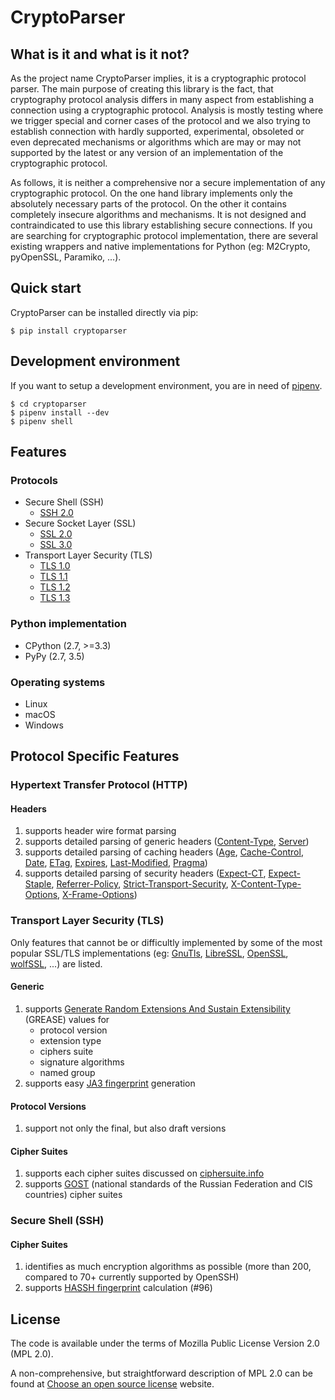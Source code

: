 # CryptoParser

## What is it and what is it not?

As the project name CryptoParser implies, it is a cryptographic protocol parser. The main purpose of creating this
library is the fact, that cryptography protocol analysis differs in many aspect from establishing a connection using a
cryptographic protocol. Analysis is mostly testing where we trigger special and corner cases of the protocol and we also
trying to establish connection with hardly supported, experimental, obsoleted or even deprecated mechanisms or
algorithms which are may or may not supported by the latest or any version of an implementation of the cryptographic
protocol.

As follows, it is neither a comprehensive nor a secure implementation of any cryptographic protocol. On the one hand
library implements only the absolutely necessary parts of the protocol. On the other it contains completely insecure
algorithms and mechanisms. It is not designed and contraindicated to use this library establishing secure connections.
If you are searching for cryptographic protocol implementation, there are several existing wrappers and native
implementations for Python (eg: M2Crypto, pyOpenSSL, Paramiko, \...).

## Quick start

CryptoParser can be installed directly via pip:

```shell
$ pip install cryptoparser
```

## Development environment

If you want to setup a development environment, you are in need of [pipenv](https://docs.pipenv.org/).

```shell
$ cd cryptoparser
$ pipenv install --dev
$ pipenv shell
```

## Features

### Protocols

- Secure Shell (SSH)
  - [SSH 2.0](https://tools.ietf.org/html/rfc4253)
- Secure Socket Layer (SSL)
  - [SSL 2.0](https://tools.ietf.org/html/draft-hickman-netscape-ssl-00)
  - [SSL 3.0](https://tools.ietf.org/html/rfc6101)
- Transport Layer Security (TLS)
  - [TLS 1.0](https://tools.ietf.org/html/rfc2246)
  - [TLS 1.1](https://tools.ietf.org/html/rfc4346)
  - [TLS 1.2](https://tools.ietf.org/html/rfc5246)
  - [TLS 1.3](https://tools.ietf.org/html/rfc8446)

### Python implementation

- CPython (2.7, \>=3.3)
- PyPy (2.7, 3.5)

### Operating systems

- Linux
- macOS
- Windows

## Protocol Specific Features

### Hypertext Transfer Protocol (HTTP)

#### Headers

1.  supports header wire format parsing
2.  supports detailed parsing of generic headers
    ([Content-Type](https://developer.mozilla.org/en-US/docs/Web/HTTP/Headers/Content-Type),
    [Server](https://developer.mozilla.org/en-US/docs/Web/HTTP/Headers/Server))
3.  supports detailed parsing of caching headers ([Age](https://developer.mozilla.org/en-US/docs/Web/HTTP/Headers/Age),
    [Cache-Control](https://developer.mozilla.org/en-US/docs/Web/HTTP/Headers/Cache-Control),
    [Date](https://developer.mozilla.org/en-US/docs/Web/HTTP/Headers/Date),
    [ETag](https://developer.mozilla.org/en-US/docs/Web/HTTP/Headers/ETag),
    [Expires](https://developer.mozilla.org/en-US/docs/Web/HTTP/Headers/Expires),
    [Last-Modified](https://developer.mozilla.org/en-US/docs/Web/HTTP/Headers/Last-Modified),
    [Pragma](https://developer.mozilla.org/en-US/docs/Web/HTTP/Headers/Pragma))
4.  supports detailed parsing of security headers
    ([Expect-CT](https://developer.mozilla.org/en-US/docs/Web/HTTP/Headers/Expect-CT),
    [Expect-Staple](https://scotthelme.co.uk/designing-a-new-security-header-expect-staple),
    [Referrer-Policy](https://developer.mozilla.org/en-US/docs/Web/HTTP/Headers/Referrer-Policy),
    [Strict-Transport-Security](https://developer.mozilla.org/en-US/docs/Web/HTTP/Headers/Strict-Transport-Security),
    [X-Content-Type-Options](https://developer.mozilla.org/en-US/docs/Web/HTTP/Headers/X-Content-Type-Options),
    [X-Frame-Options](https://developer.mozilla.org/en-US/docs/Web/HTTP/Headers/X-Frame-Options))

### Transport Layer Security (TLS)

Only features that cannot be or difficultly implemented by some of the most popular SSL/TLS implementations (eg:
[GnuTls](https://www.gnutls.org/), [LibreSSL](https://www.libressl.org/), [OpenSSL](https://www.openssl.org/),
[wolfSSL](https://www.wolfssl.com/), \...) are listed.

#### Generic

1.  supports [Generate Random Extensions And Sustain
    Extensibility](https://tools.ietf.org/html/draft-ietf-tls-grease-04) (GREASE) values for
    - protocol version
    - extension type
    - ciphers suite
    - signature algorithms
    - named group
2.  supports easy [JA3
    fingerprint](https://engineering.salesforce.com/tls-fingerprinting-with-ja3-and-ja3s-247362855967) generation

#### Protocol Versions

1.  support not only the final, but also draft versions

#### Cipher Suites

1.  supports each cipher suites discussed on [ciphersuite.info](https://ciphersuite.info)
2.  supports [GOST](https://en.wikipedia.org/wiki/GOST) (national standards of the Russian Federation and CIS countries)
    cipher suites

### Secure Shell (SSH)

#### Cipher Suites

1.  identifies as much encryption algorithms as possible (more than 200, compared to 70+ currently supported by OpenSSH)
2.  supports [HASSH fingerprint](https://engineering.salesforce.com/open-sourcing-hassh-abed3ae5044c/) calculation
    (\#96)

## License

The code is available under the terms of Mozilla Public License Version 2.0 (MPL 2.0).

A non-comprehensive, but straightforward description of MPL 2.0 can be found at [Choose an open source
license](https://choosealicense.com/licenses#mpl-2.0) website.
